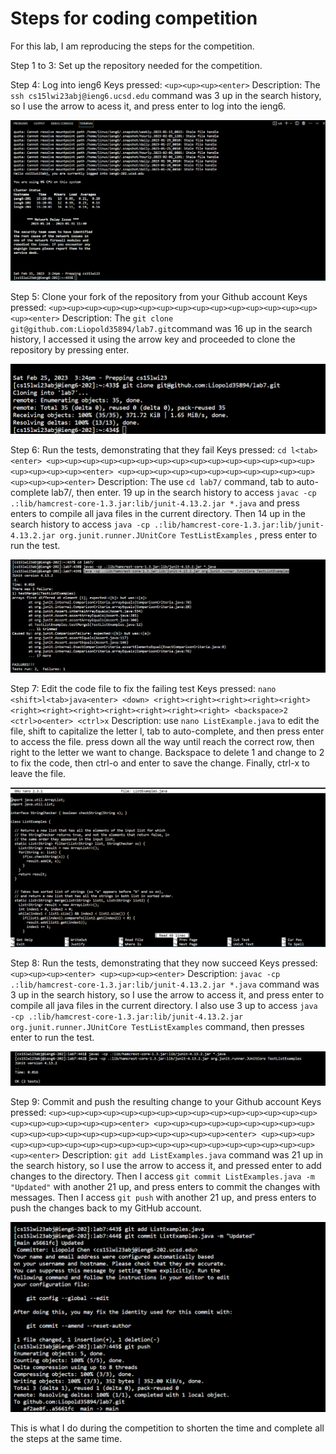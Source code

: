 # **Steps for coding competition**
For this lab, I am reproducing the steps for the competition.

Step 1 to 3: Set up the repository needed for the competition.

Step 4: Log into ieng6
Keys pressed: `<up><up><up><enter>`
Description: The `ssh cs15lwi23abj@ieng6.ucsd.edu` command was 3 up in the search history, so I use the arrow to acess it, and press enter to log into the ieng6.
  
![alt text](https://github.com/Liopold35894/cse15l-lab-reports/blob/main/step%204.png)

Step 5: Clone your fork of the repository from your Github account
Keys pressed: `<up><up><up><up><up><up><up><up><up><up><up><up><up><up><up><up><enter>`
Description: The `git clone git@github.com:Liopold35894/lab7.git`command was 16 up in the search history,  I accessed it using the arrow key and proceeded to clone the repository by pressing enter.

![alt text](https://github.com/Liopold35894/cse15l-lab-reports/blob/main/step%205.png)
  
Step 6: Run the tests, demonstrating that they fail
Keys pressed: `cd l<tab><enter> <up><up><up><up><up><up><up><up><up><up><up><up><up><up><up><up><up><up><up><enter> <up><up><up><up><up><up><up><up><up><up><up><up><up><up><enter>`
Description: The use `cd lab7/` command, tab to auto-complete lab7/, then enter. 19 up in the search history to access `javac -cp .:lib/hamcrest-core-1.3.jar:lib/junit-4.13.2.jar *.java` 
and press enters to compile all java files in the current directory. Then 14 up in the search history to access `java -cp .:lib/hamcrest-core-1.3.jar:lib/junit-4.13.2.jar org.junit.runner.JUnitCore TestListExamples`
, press enter to run the test.
  
![alt text](https://github.com/Liopold35894/cse15l-lab-reports/blob/main/step%206.png)

Step 7: Edit the code file to fix the failing test
Keys pressed: `nano <shift>l<tab>java<enter> <down> <right><right><right><right><right><right><right><right><right><right><right><right> <backspace>2 <ctrl>o<enter> <ctrl>x`
Description: use `nano ListExample.java` to edit the file, shift to capitalize the letter l, tab to auto-complete, and then press enter to access the file. press down all the way until reach the correct row, then right to the letter we want to change. 
Backspace to delete 1 and change to 2 to fix the code, then ctrl-o and enter to save the change. Finally, ctrl-x to leave the file. 

![alt text](https://github.com/Liopold35894/cse15l-lab-reports/blob/main/step%207.png)
  
Step 8: Run the tests, demonstrating that they now succeed
Keys pressed: `<up><up><up><enter> <up><up><up><enter>`
Description: `javac -cp .:lib/hamcrest-core-1.3.jar:lib/junit-4.13.2.jar *.java` command was 3 up in the search history, so I use the arrow to access it, and press enter to compile all java files in the current directory. 
I also use 3 up to access `java -cp .:lib/hamcrest-core-1.3.jar:lib/junit-4.13.2.jar org.junit.runner.JUnitCore TestListExamples` command, then presses enter to run the test. 

![alt text](https://github.com/Liopold35894/cse15l-lab-reports/blob/main/step%208.png)
  
Step 9: Commit and push the resulting change to your Github account
Keys pressed: `<up><up><up><up><up><up><up><up><up><up><up><up><up><up><up><up><up><up><up><up><up><enter> <up><up><up><up><up><up><up><up><up><up><up><up><up><up><up><up><up><up><up><up><up><enter>
<up><up><up><up><up><up><up><up><up><up><up><up><up><up><up><up><up><up><up><up><up><enter>`
Description: `git add ListExamples.java` command was 21 up in the search history, so I use the arrow to access it, and pressed enter to add changes to the directory. Then I access `git commit ListExamples.java -m "Updated"` 
with another 21 up, and press enters to commit the changes with messages. Then I access `git push` with another 21 up, and press enters to push the changes back to my GitHub account.

![alt text](https://github.com/Liopold35894/cse15l-lab-reports/blob/main/step%209.png)

This is what I do during the competition to shorten the time and complete all the steps at the same time. 
